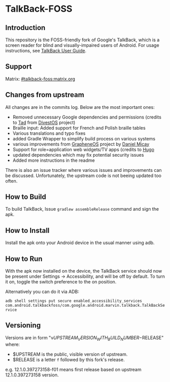 # TalkBack-FOSS

## Introduction

This repository is the FOSS-friendly fork of Google's TalkBack, which is a screen
reader for blind and visually-impaired users of Android. For usage instructions,
see [TalkBack User Guide](https://support.google.com/accessibility/android/answer/6283677?hl=en).

## Support

Matrix: [#talkback-foss:matrix.org](https://matrix.to/#/#talkback-foss:matrix.org)

## Changes from upstream

All changes are in the commits log. Below are the most important ones:

* Removed unnecessary Google dependencies and permissions (credits to [Tad](https://github.com/SkewedZeppelin) from [DivestOS](https://github.com/Divested-Mobile/talkback/) project)
* Braille input: Added support for French and Polish braille tables
* Various translations and typo fixes
* added Gradle Wrapper to simplify build process on various systems
* various improvements from [GrapheneOS](https://github.com/GrapheneOS/talkback) project by [Daniel Micay](https://github.com/thestinger)
* Support for role=application web widgets/TV apps (credits to [Hugo](https://github.com/hugoholgersson)
* updated dependencies which may fix potential security issues
* Added more instructions in the readme

There is also an issue tracker where various issues and improvements can be discussed. Unfortunately, the upstream code is not beeing updated too often.

## How to Build

To build TalkBack, Issue `gradlew assembleRelease` command and sign the apk.

## How to Install

Install the apk onto your Android device in the usual manner using adb.

## How to Run

With the apk now installed on the device, the TalkBack service should now be
present under Settings -> Accessibility, and will be off by default. To turn it
on, toggle the switch preference to the on position.

Alternatively you can do it via ADB:

<code>adb shell settings put secure enabled_accessibility_services com.android.talkbackfoss/com.google.android.marvin.talkback.TalkBackService</code>

## Versioning

Versions are in form "v$UPSTREAM_VERSION_WITH_BUILD_NUMBER-$RELEASE" where:

* $UPSTREAM is the public, visible version of upstream.
* $RELEASE is a letter `f` followed by this fork's release.

e.g. 12.1.0.397273158-f01 means first release based on upstream 12.1.0.397273158 version.
